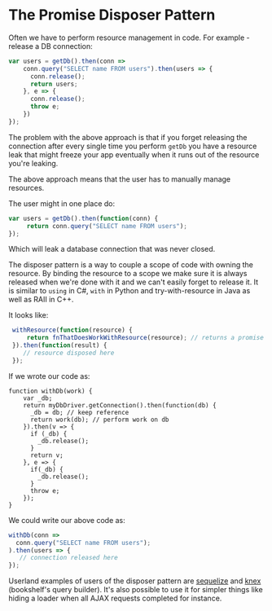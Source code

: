 # The Promise Disposer Pattern

Often we have to perform resource management in code. For example - release a DB connection:


```js
var users = getDb().then(conn => 
    conn.query("SELECT name FROM users").then(users => {
      conn.release();
      return users;
    }, e => {
      conn.release();
      throw e;
    })
});
```

The problem with the above approach is that if you forget releasing the connection after every single
time you perform `getDb` you have a resource leak that might freeze your app eventually
when it runs out of the resource you're leaking.

The above approach means that the user has to manually manage resources. 

The user might in one place do:

```js
var users = getDb().then(function(conn) {
     return conn.query("SELECT name FROM users");
});
```

Which will leak a database connection that was never closed. 

The disposer pattern is a way to couple a scope of code with owning the resource. By binding the resource
to a scope we make sure it is always released when we're done with it and we can't easily forget 
to release it. It is similar to `using` in C#, `with` in Python and try-with-resource in Java 
as well as RAII in C++.


It looks like:

```js
 withResource(function(resource) {
     return fnThatDoesWorkWithResource(resource); // returns a promise
 }).then(function(result) {
    // resource disposed here
 });
```

If we wrote our code as:

```JS
function withDb(work) {
    var _db;
    return myDbDriver.getConnection().then(function(db) {
      _db = db; // keep reference 
      return work(db); // perform work on db
    }).then(v => {
      if (_db) {
        _db.release();
      }
      return v;
    }, e => {
      if(_db) {
        _db.release();
      }
      throw e;
    });
}
```

We could write our above code as:

```js
withDb(conn => 
  conn.query("SELECT name FROM users");
).then(users => {
   // connection released here
});
```

Userland examples of users of the disposer pattern are [sequelize](https://github.com/sequelize/sequelize/issues/1939)
and [knex](https://github.com/tgriesser/knex/issues/265) (bookshelf's query builder). It's also possible to use it
for simpler things like hiding a loader when all AJAX requests completed for instance. 

